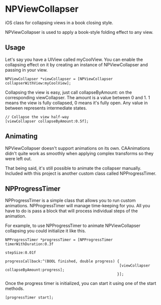 NPViewCollapser
===============

iOS class for collapsing views in a book closing style.

NPViewCollapser is used to apply a book-style folding effect to any view.

Usage
-----

Let's say you have a UIView called myCoolView.
You can enable the collapsing effect on it by creating an instance of NPViewCollapser and passing in your view.
```objc
NPViewCollapser *viewCollapser = [NPViewCollapser collapserWithView:myCoolView];
```

Collapsing the view is easy, just call collapseByAmount: on the corresponding viewCollapser.  The amount is a value between 0 and 1.  1 means the view is fully collapsed, 0 means it's fully open.  Any value in between represents intermediate states.
```objc
// Collapse the view half-way
[viewCollapser collapseByAmount:0.5f];
```

Animating
---------

NPViewCollapser doesn't support animations on its own.  CAAnimations didn't quite work as smoothly when applying complex transforms so they were left out.

That being said, it's still possible to animate the collapser manually.  Included with this project is another custom class called NPProgressTimer.


NPProgressTimer
---------------

NPProgressTimer is a simple class that allows you to run custom animations.  NPProgressTimer will manage time-keeping for you.  All you have to do is pass a block that will process individual steps of the animation.

For example, to use NPProgressTimer to animate NPViewCollapser collapsing you could initialize it like this.

```objc
NPProgressTimer *progressTimer = [NPProgressTimer timerWithDuration:0.3f
                                               			   stepSize:0.01f
                                       			   progressCallback:^(BOOL finished, double progress) {
													[viewCollapser collapseByAmount:progress];
												   }];
```

Once the progress timer is initialized, you can start it using one of the start methods.

```objc
[progressTimer start];
```